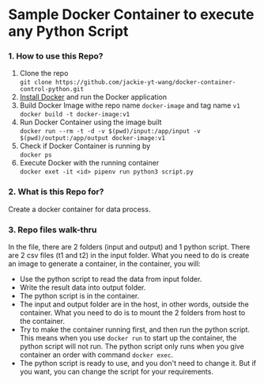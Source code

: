 # Sample Docker Container to execute any Python Script 
### 1. How to use this Repo?
1. Clone the repo <br/>`git clone https://github.com/jackie-yt-wang/docker-container-control-python.git`
2. [Install Docker](https://www.docker.com/products/docker-desktop/) and run the Docker application
3. Build Docker Image withe repo name `docker-image` and tag name `v1`<br/>`docker build -t docker-image:v1`
4. Run Docker Container using the image built <br/>`docker run --rm -t -d -v $(pwd)/input:/app/input -v $(pwd)/output:/app/output docker-image:v1`
5. Check if Docker Container is running by <br/>`docker ps`
5. Execute Docker with the running container <br/>`docker exet -it <id> pipenv run python3 script.py`

### 2. What is this Repo for?

Create a docker container for data process.

### 3. Repo files walk-thru

In the file, there are 2 folders (input and output) and 1 python script. There are 2 csv files (t1 and t2) in the input folder.
What you need to do is create an image to generate a container, in the container, you will:

- Use the python script to read the data from input folder.
- Write the result data into output folder.
- The python script is in the container.
- The input and output folder are in the host, in other words, outside the container. What you need to do is to mount the 2 folders from host to the container.
- Try to make the container running first, and then run the python script. This means when you use `docker run` to start up the container, the python script will not run. The python script only runs when you give container an order with command `docker exec`.
- The python script is ready to use, and you don't need to change it. But if you want, you can change the script for your requirements.
